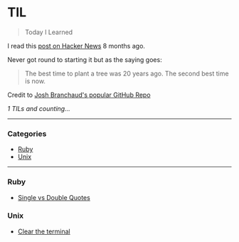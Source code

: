 # TIL

> Today I Learned

I read this [post on Hacker News](https://news.ycombinator.com/item?id=11068902) 8 months ago.

Never got round to starting it but as the saying goes:
> The best time to plant a tree was 20 years ago. The second best time is now.

Credit to [Josh Branchaud's popular GitHub Repo](https://github.com/jbranchaud/til)

_1 TILs and counting..._

---

### Categories

* [Ruby](#ruby)
* [Unix](#unix)

---

### Ruby
- [Single vs Double Quotes](ruby/single-vs-double-quotes.md)

### Unix
- [Clear the terminal](unix/clear-the-terminal.md)
